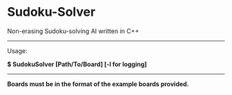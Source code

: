 Sudoku-Solver
=============

Non-erasing Sudoku-solving AI written in C++
***



Usage: 

**$ SudokuSolver [Path/To/Board] [-l for logging]**

***

**Boards must be in the format of the example boards provided.**
